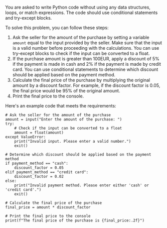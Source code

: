   You are asked to write Python code without using any data structures, loops, or match expressions. The code should use conditional statements and try-except blocks.

To solve this problem, you can follow these steps:

1. Ask the seller for the amount of the purchase by setting a variable `amount` equal to the input provided by the seller. Make sure that the input is a valid number before proceeding with the calculations. You can use try-except blocks to check if the input can be converted to a float.
2. If the purchase amount is greater than 100EUR, apply a discount of 5% if the payment is made in cash and 2% if the payment is made by credit card. You can use conditional statements to determine which discount should be applied based on the payment method.
3. Calculate the final price of the purchase by multiplying the original amount by a discount factor. For example, if the discount factor is 0.05, the final price would be 95% of the original amount.
4. Print the final price to the console.

Here's an example code that meets the requirements:
```
# Ask the seller for the amount of the purchase
amount = input("Enter the amount of the purchase: ")
try:
    # Check if the input can be converted to a float
    amount = float(amount)
except ValueError:
    print("Invalid input. Please enter a valid number.")
    exit()

# Determine which discount should be applied based on the payment method
if payment_method == "cash":
    discount_factor = 0.05
elif payment_method == "credit card":
    discount_factor = 0.02
else:
    print("Invalid payment method. Please enter either 'cash' or 'credit card'.")
    exit()

# Calculate the final price of the purchase
final_price = amount * discount_factor

# Print the final price to the console
print(f"The final price of the purchase is {final_price:.2f}")
```